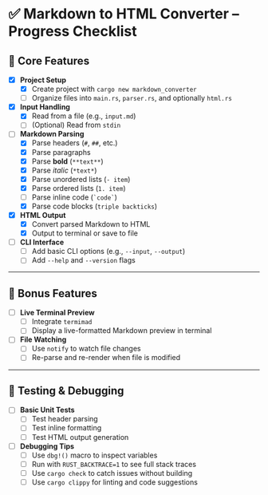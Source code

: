 # ✅ Markdown to HTML Converter – Progress Checklist

## 🧱 Core Features

- [x] **Project Setup**
  - [x] Create project with `cargo new markdown_converter`
  - [ ] Organize files into `main.rs`, `parser.rs`, and optionally `html.rs`

- [x] **Input Handling**
  - [x] Read from a file (e.g., `input.md`)
  - [ ] (Optional) Read from `stdin`

- [ ] **Markdown Parsing**
  - [x] Parse headers (`#`, `##`, etc.)
  - [x] Parse paragraphs
  - [x] Parse **bold** (`**text**`)
  - [x] Parse *italic* (`*text*`)
  - [x] Parse unordered lists (`- item`)
  - [x] Parse ordered lists (`1. item`)
  - [ ] Parse inline code (`` `code` ``)
  - [x] Parse code blocks (``` triple backticks ```)

- [x] **HTML Output**
  - [x] Convert parsed Markdown to HTML
  - [x] Output to terminal or save to file

- [ ] **CLI Interface**
  - [ ] Add basic CLI options (e.g., `--input`, `--output`)
  - [ ] Add `--help` and `--version` flags

---

## 🌟 Bonus Features

- [ ] **Live Terminal Preview**
  - [ ] Integrate `termimad`
  - [ ] Display a live-formatted Markdown preview in terminal

- [ ] **File Watching**
  - [ ] Use `notify` to watch file changes
  - [ ] Re-parse and re-render when file is modified

---

## 🧪 Testing & Debugging

- [ ] **Basic Unit Tests**
  - [ ] Test header parsing
  - [ ] Test inline formatting
  - [ ] Test HTML output generation

- [ ] **Debugging Tips**
  - [ ] Use `dbg!()` macro to inspect variables
  - [ ] Run with `RUST_BACKTRACE=1` to see full stack traces
  - [ ] Use `cargo check` to catch issues without building
  - [ ] Use `cargo clippy` for linting and code suggestions
